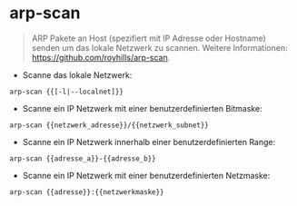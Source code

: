 # arp-scan

> ARP Pakete an Host (spezifiert mit IP Adresse oder Hostname) senden um das lokale Netzwerk zu scannen.
> Weitere Informationen: <https://github.com/royhills/arp-scan>.

- Scanne das lokale Netzwerk:

`arp-scan {{[-l|--localnet]}}`

- Scanne ein IP Netzwerk mit einer benutzerdefinierten Bitmaske:

`arp-scan {{netzwerk_adresse}}/{{netzwerk_subnet}}`

- Scanne ein IP Netzwerk innerhalb einer benutzerdefinierten Range:

`arp-scan {{adresse_a}}-{{adresse_b}}`

- Scanne ein IP Netzwerk mit einer benutzerdefinierten Netzmaske:

`arp-scan {{adresse}}:{{netzwerkmaske}}`
